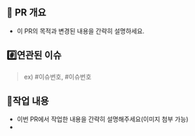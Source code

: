 ## 📌 PR 개요
- 이 PR의 목적과 변경된 내용을 간략히 설명하세요. 

## #️⃣연관된 이슈

> ex) #이슈번호, #이슈번호

## 📝작업 내용

- 이번 PR에서 작업한 내용을 간략히 설명해주세요(이미지 첨부 가능)
- 

